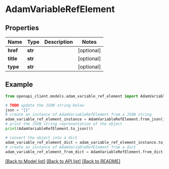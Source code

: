 # AdamVariableRefElement


## Properties

Name | Type | Description | Notes
------------ | ------------- | ------------- | -------------
**href** | **str** |  | [optional] 
**title** | **str** |  | [optional] 
**type** | **str** |  | [optional] 

## Example

```python
from openapi_client.models.adam_variable_ref_element import AdamVariableRefElement

# TODO update the JSON string below
json = "{}"
# create an instance of AdamVariableRefElement from a JSON string
adam_variable_ref_element_instance = AdamVariableRefElement.from_json(json)
# print the JSON string representation of the object
print(AdamVariableRefElement.to_json())

# convert the object into a dict
adam_variable_ref_element_dict = adam_variable_ref_element_instance.to_dict()
# create an instance of AdamVariableRefElement from a dict
adam_variable_ref_element_from_dict = AdamVariableRefElement.from_dict(adam_variable_ref_element_dict)
```
[[Back to Model list]](../README.md#documentation-for-models) [[Back to API list]](../README.md#documentation-for-api-endpoints) [[Back to README]](../README.md)


